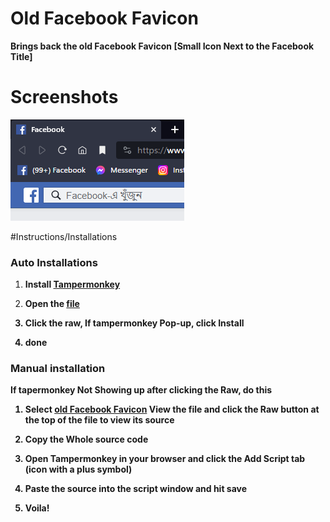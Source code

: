 # Old Facebook Favicon 

<strong>Brings back the old Facebook Favicon [Small Icon Next to the Facebook Title]</strong>

# Screenshots

<img src="https://raw.githubusercontent.com/2013Windows81/OldFBFavicon/main/preview.png"/>

#Instructions/Installations

### Auto Installations

1. <strong>Install [Tampermonkey](https://www.tampermonkey.net/)</strong>

2. <strong>Open the [file](https://raw.githubusercontent.com/2013Windows81/OldFBFavicon/main/Old%20Facebook%20Favicon.user.js)
   
3. <strong>Click the raw, If tampermonkey Pop-up, click Install

4. done

### Manual installation 

<strong>If tapermonkey Not Showing up after clicking the Raw, do this<strong>

1. <strong>Select [old Facebook Favicon](https://github.com/2013Windows81/OldFBFavicon/blob/main/Old%20Facebook%20Favicon.user.js) View the file and click the Raw button at the top of the file to view its source</strong>
   
3. <strong>Copy the Whole source code</strong>
   
5. <strong>Open Tampermonkey in your browser and click the Add Script tab (icon with a plus symbol)</strong>
   
7. <strong>Paste the source into the script window and hit save</strong>
   
9. <strong>Voila!</strong>
